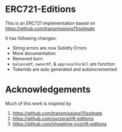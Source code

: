 # ERC721-Editions
This is an ERC721 implementation based on https://github.com/transmissions11/solmate

It has following changes:
  - String errors are now Solidity Errors
  - More documentation
  - Removed burn
  - `balanceOf`, `ownerOf`, & `approvalForAll` are function
  - TokenIds are auto generated and autoincremented


# Acknowledgements
Much of this work is inspired by
1. https://github.com/transmissions11/solmate
2. https://github.com/ourzora/nft-editions
3. https://github.com/showtime-xyz/nft-editions